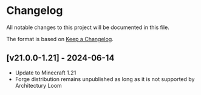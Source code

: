# Changelog
All notable changes to this project will be documented in this file.

The format is based on [Keep a Changelog].

## [v21.0.0-1.21] - 2024-06-14
- Update to Minecraft 1.21
- Forge distribution remains unpublished as long as it is not supported by Architectury Loom

[Keep a Changelog]: https://keepachangelog.com/en/1.0.0/
